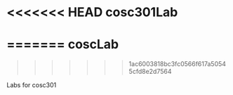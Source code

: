 <<<<<<< HEAD
cosc301Lab
==========
=======
coscLab
=======
>>>>>>> 1ac6003818bc3fc0566f617a50545cfd8e2d7564

Labs for cosc301